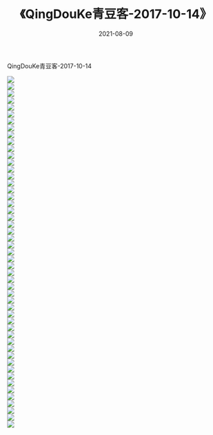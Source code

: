 ﻿---
layout: post
title:  《QingDouKe青豆客-2017-10-14》
date:   2021-08-09
img: http://img.660000.xyz/Sharelink/网络美图/2021/QingDouKe青豆客-2017-10-14/000.jpg
categories: [美女, 清纯, 唯美]
---

QingDouKe青豆客-2017-10-14

  ![](http://img.660000.xyz/Sharelink/网络美图/2021/QingDouKe青豆客-2017-10-14/001.jpg) <br> ![](http://img.660000.xyz/Sharelink/网络美图/2021/QingDouKe青豆客-2017-10-14/002.jpg) <br> ![](http://img.660000.xyz/Sharelink/网络美图/2021/QingDouKe青豆客-2017-10-14/003.jpg) <br> ![](http://img.660000.xyz/Sharelink/网络美图/2021/QingDouKe青豆客-2017-10-14/004.jpg) <br> ![](http://img.660000.xyz/Sharelink/网络美图/2021/QingDouKe青豆客-2017-10-14/005.jpg) <br> ![](http://img.660000.xyz/Sharelink/网络美图/2021/QingDouKe青豆客-2017-10-14/006.jpg) <br> ![](http://img.660000.xyz/Sharelink/网络美图/2021/QingDouKe青豆客-2017-10-14/007.jpg) <br> ![](http://img.660000.xyz/Sharelink/网络美图/2021/QingDouKe青豆客-2017-10-14/008.jpg) <br> ![](http://img.660000.xyz/Sharelink/网络美图/2021/QingDouKe青豆客-2017-10-14/009.jpg) <br> ![](http://img.660000.xyz/Sharelink/网络美图/2021/QingDouKe青豆客-2017-10-14/010.jpg) <br> ![](http://img.660000.xyz/Sharelink/网络美图/2021/QingDouKe青豆客-2017-10-14/011.jpg) <br> ![](http://img.660000.xyz/Sharelink/网络美图/2021/QingDouKe青豆客-2017-10-14/012.jpg) <br> ![](http://img.660000.xyz/Sharelink/网络美图/2021/QingDouKe青豆客-2017-10-14/013.jpg) <br> ![](http://img.660000.xyz/Sharelink/网络美图/2021/QingDouKe青豆客-2017-10-14/014.jpg) <br> ![](http://img.660000.xyz/Sharelink/网络美图/2021/QingDouKe青豆客-2017-10-14/015.jpg) <br> ![](http://img.660000.xyz/Sharelink/网络美图/2021/QingDouKe青豆客-2017-10-14/016.jpg) <br> ![](http://img.660000.xyz/Sharelink/网络美图/2021/QingDouKe青豆客-2017-10-14/017.jpg) <br> ![](http://img.660000.xyz/Sharelink/网络美图/2021/QingDouKe青豆客-2017-10-14/018.jpg) <br> ![](http://img.660000.xyz/Sharelink/网络美图/2021/QingDouKe青豆客-2017-10-14/019.jpg) <br> ![](http://img.660000.xyz/Sharelink/网络美图/2021/QingDouKe青豆客-2017-10-14/020.jpg) <br> ![](http://img.660000.xyz/Sharelink/网络美图/2021/QingDouKe青豆客-2017-10-14/021.jpg) <br> ![](http://img.660000.xyz/Sharelink/网络美图/2021/QingDouKe青豆客-2017-10-14/022.jpg) <br> ![](http://img.660000.xyz/Sharelink/网络美图/2021/QingDouKe青豆客-2017-10-14/023.jpg) <br> ![](http://img.660000.xyz/Sharelink/网络美图/2021/QingDouKe青豆客-2017-10-14/024.jpg) <br> ![](http://img.660000.xyz/Sharelink/网络美图/2021/QingDouKe青豆客-2017-10-14/025.jpg) <br> ![](http://img.660000.xyz/Sharelink/网络美图/2021/QingDouKe青豆客-2017-10-14/026.jpg) <br> ![](http://img.660000.xyz/Sharelink/网络美图/2021/QingDouKe青豆客-2017-10-14/027.jpg) <br> ![](http://img.660000.xyz/Sharelink/网络美图/2021/QingDouKe青豆客-2017-10-14/028.jpg) <br> ![](http://img.660000.xyz/Sharelink/网络美图/2021/QingDouKe青豆客-2017-10-14/029.jpg) <br> ![](http://img.660000.xyz/Sharelink/网络美图/2021/QingDouKe青豆客-2017-10-14/030.jpg) <br> ![](http://img.660000.xyz/Sharelink/网络美图/2021/QingDouKe青豆客-2017-10-14/031.jpg) <br> ![](http://img.660000.xyz/Sharelink/网络美图/2021/QingDouKe青豆客-2017-10-14/032.jpg) <br> ![](http://img.660000.xyz/Sharelink/网络美图/2021/QingDouKe青豆客-2017-10-14/033.jpg) <br> ![](http://img.660000.xyz/Sharelink/网络美图/2021/QingDouKe青豆客-2017-10-14/034.jpg) <br> ![](http://img.660000.xyz/Sharelink/网络美图/2021/QingDouKe青豆客-2017-10-14/035.jpg) <br> ![](http://img.660000.xyz/Sharelink/网络美图/2021/QingDouKe青豆客-2017-10-14/036.jpg) <br> ![](http://img.660000.xyz/Sharelink/网络美图/2021/QingDouKe青豆客-2017-10-14/037.jpg) <br> ![](http://img.660000.xyz/Sharelink/网络美图/2021/QingDouKe青豆客-2017-10-14/038.jpg) <br> ![](http://img.660000.xyz/Sharelink/网络美图/2021/QingDouKe青豆客-2017-10-14/039.jpg) <br> ![](http://img.660000.xyz/Sharelink/网络美图/2021/QingDouKe青豆客-2017-10-14/040.jpg) <br> ![](http://img.660000.xyz/Sharelink/网络美图/2021/QingDouKe青豆客-2017-10-14/041.jpg) <br> ![](http://img.660000.xyz/Sharelink/网络美图/2021/QingDouKe青豆客-2017-10-14/042.jpg) <br> ![](http://img.660000.xyz/Sharelink/网络美图/2021/QingDouKe青豆客-2017-10-14/043.jpg) <br> ![](http://img.660000.xyz/Sharelink/网络美图/2021/QingDouKe青豆客-2017-10-14/044.jpg) <br> ![](http://img.660000.xyz/Sharelink/网络美图/2021/QingDouKe青豆客-2017-10-14/045.jpg) <br> ![](http://img.660000.xyz/Sharelink/网络美图/2021/QingDouKe青豆客-2017-10-14/046.jpg) <br> ![](http://img.660000.xyz/Sharelink/网络美图/2021/QingDouKe青豆客-2017-10-14/047.jpg) <br> ![](http://img.660000.xyz/Sharelink/网络美图/2021/QingDouKe青豆客-2017-10-14/048.jpg) <br> ![](http://img.660000.xyz/Sharelink/网络美图/2021/QingDouKe青豆客-2017-10-14/049.jpg) <br> ![](http://img.660000.xyz/Sharelink/网络美图/2021/QingDouKe青豆客-2017-10-14/050.jpg) <br> ![](http://img.660000.xyz/Sharelink/网络美图/2021/QingDouKe青豆客-2017-10-14/051.jpg) <br>